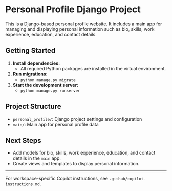 # Personal Profile Django Project

This is a Django-based personal profile website. It includes a main app for managing and displaying personal information such as bio, skills, work experience, education, and contact details.

## Getting Started

1. **Install dependencies:**
   - All required Python packages are installed in the virtual environment.
2. **Run migrations:**
   - `python manage.py migrate`
3. **Start the development server:**
   - `python manage.py runserver`

## Project Structure
- `personal_profile/`: Django project settings and configuration
- `main/`: Main app for personal profile data

## Next Steps
- Add models for bio, skills, work experience, education, and contact details in the `main` app.
- Create views and templates to display personal information.

---

For workspace-specific Copilot instructions, see `.github/copilot-instructions.md`.
